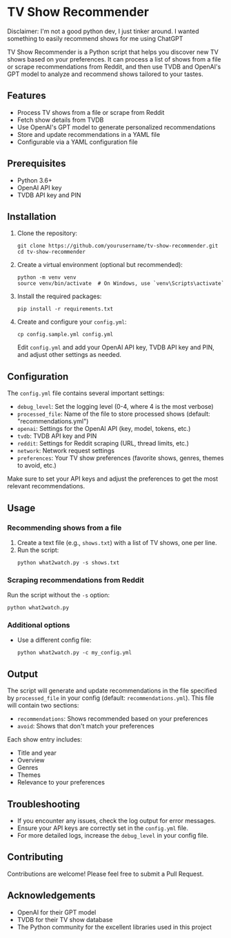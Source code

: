 # TV Show Recommender

Disclaimer: I'm not a good python dev, I just tinker around. I wanted something to easily recommend shows for me using ChatGPT

TV Show Recommender is a Python script that helps you discover new TV shows based on your preferences. It can process a list of shows from a file or scrape recommendations from Reddit, and then use TVDB and OpenAI's GPT model to analyze and recommend shows tailored to your tastes.

## Features

- Process TV shows from a file or scrape from Reddit
- Fetch show details from TVDB
- Use OpenAI's GPT model to generate personalized recommendations
- Store and update recommendations in a YAML file
- Configurable via a YAML configuration file

## Prerequisites

- Python 3.6+
- OpenAI API key
- TVDB API key and PIN

## Installation

1. Clone the repository:
   ```
   git clone https://github.com/yourusername/tv-show-recommender.git
   cd tv-show-recommender
   ```

2. Create a virtual environment (optional but recommended):
   ```
   python -m venv venv
   source venv/bin/activate  # On Windows, use `venv\Scripts\activate`
   ```

3. Install the required packages:
   ```
   pip install -r requirements.txt
   ```

4. Create and configure your `config.yml`:
   ```
   cp config.sample.yml config.yml
   ```
   Edit `config.yml` and add your OpenAI API key, TVDB API key and PIN, and adjust other settings as needed.

## Configuration

The `config.yml` file contains several important settings:

- `debug_level`: Set the logging level (0-4, where 4 is the most verbose)
- `processed_file`: Name of the file to store processed shows (default: "recommendations.yml")
- `openai`: Settings for the OpenAI API (key, model, tokens, etc.)
- `tvdb`: TVDB API key and PIN
- `reddit`: Settings for Reddit scraping (URL, thread limits, etc.)
- `network`: Network request settings
- `preferences`: Your TV show preferences (favorite shows, genres, themes to avoid, etc.)

Make sure to set your API keys and adjust the preferences to get the most relevant recommendations.

## Usage

### Recommending shows from a file

1. Create a text file (e.g., `shows.txt`) with a list of TV shows, one per line.
2. Run the script:
   ```
   python what2watch.py -s shows.txt
   ```

### Scraping recommendations from Reddit

Run the script without the `-s` option:
```
python what2watch.py
```

### Additional options

- Use a different config file:
  ```
  python what2watch.py -c my_config.yml
  ```

## Output

The script will generate and update recommendations in the file specified by `processed_file` in your config (default: `recommendations.yml`). This file will contain two sections:

- `recommendations`: Shows recommended based on your preferences
- `avoid`: Shows that don't match your preferences

Each show entry includes:
- Title and year
- Overview
- Genres
- Themes
- Relevance to your preferences

## Troubleshooting

- If you encounter any issues, check the log output for error messages.
- Ensure your API keys are correctly set in the `config.yml` file.
- For more detailed logs, increase the `debug_level` in your config file.

## Contributing

Contributions are welcome! Please feel free to submit a Pull Request.

## Acknowledgements

- OpenAI for their GPT model
- TVDB for their TV show database
- The Python community for the excellent libraries used in this project
